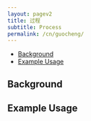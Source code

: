 ```yaml
---
layout: pagev2
title: 过程
subtitle: Process
permalink: /cn/guocheng/
---
```

- [Background](#background)
- [Example Usage](#example-usage)

## Background

## Example Usage
